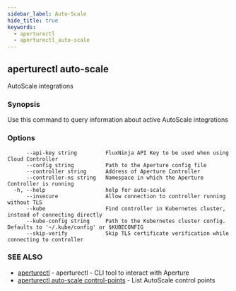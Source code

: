 ```yaml
---
sidebar_label: Auto-Scale
hide_title: true
keywords:
  - aperturectl
  - aperturectl_auto-scale
---
```


<!-- markdownlint-disable -->

## aperturectl auto-scale

AutoScale integrations

### Synopsis

Use this command to query information about active AutoScale integrations

### Options

```
      --api-key string         FluxNinja API Key to be used when using Cloud Controller
      --config string          Path to the Aperture config file
      --controller string      Address of Aperture Controller
      --controller-ns string   Namespace in which the Aperture Controller is running
  -h, --help                   help for auto-scale
      --insecure               Allow connection to controller running without TLS
      --kube                   Find controller in Kubernetes cluster, instead of connecting directly
      --kube-config string     Path to the Kubernetes cluster config. Defaults to '~/.kube/config' or $KUBECONFIG
      --skip-verify            Skip TLS certificate verification while connecting to controller
```

### SEE ALSO

- [aperturectl](/reference/aperturectl/aperturectl.md) - aperturectl - CLI tool to interact with Aperture
- [aperturectl auto-scale control-points](/reference/aperturectl/auto-scale/control-points/control-points.md) - List AutoScale control points
